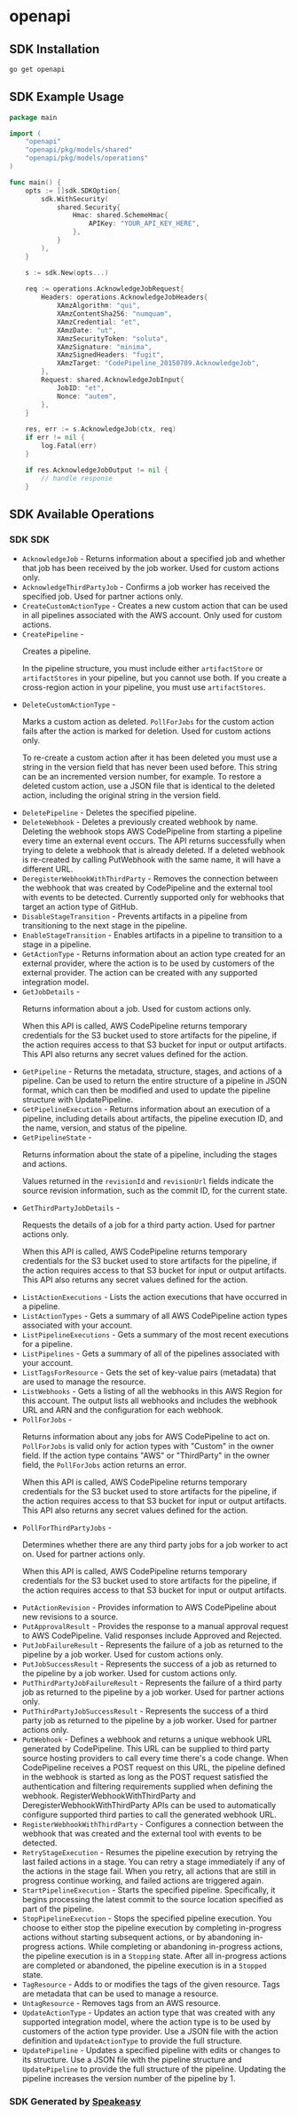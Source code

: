 # openapi

<!-- Start SDK Installation -->
## SDK Installation

```bash
go get openapi
```
<!-- End SDK Installation -->

## SDK Example Usage
<!-- Start SDK Example Usage -->
```go
package main

import (
    "openapi"
    "openapi/pkg/models/shared"
    "openapi/pkg/models/operations"
)

func main() {
    opts := []sdk.SDKOption{
        sdk.WithSecurity(
            shared.Security{
                Hmac: shared.SchemeHmac{
                    APIKey: "YOUR_API_KEY_HERE",
                },
            }
        ),
    }

    s := sdk.New(opts...)
    
    req := operations.AcknowledgeJobRequest{
        Headers: operations.AcknowledgeJobHeaders{
            XAmzAlgorithm: "qui",
            XAmzContentSha256: "numquam",
            XAmzCredential: "et",
            XAmzDate: "ut",
            XAmzSecurityToken: "soluta",
            XAmzSignature: "minima",
            XAmzSignedHeaders: "fugit",
            XAmzTarget: "CodePipeline_20150709.AcknowledgeJob",
        },
        Request: shared.AcknowledgeJobInput{
            JobID: "et",
            Nonce: "autem",
        },
    }
    
    res, err := s.AcknowledgeJob(ctx, req)
    if err != nil {
        log.Fatal(err)
    }

    if res.AcknowledgeJobOutput != nil {
        // handle response
    }
```
<!-- End SDK Example Usage -->

<!-- Start SDK Available Operations -->
## SDK Available Operations

### SDK SDK

* `AcknowledgeJob` - Returns information about a specified job and whether that job has been received by the job worker. Used for custom actions only.
* `AcknowledgeThirdPartyJob` - Confirms a job worker has received the specified job. Used for partner actions only.
* `CreateCustomActionType` - Creates a new custom action that can be used in all pipelines associated with the AWS account. Only used for custom actions.
* `CreatePipeline` - <p>Creates a pipeline.</p> <note> <p>In the pipeline structure, you must include either <code>artifactStore</code> or <code>artifactStores</code> in your pipeline, but you cannot use both. If you create a cross-region action in your pipeline, you must use <code>artifactStores</code>.</p> </note>
* `DeleteCustomActionType` - <p>Marks a custom action as deleted. <code>PollForJobs</code> for the custom action fails after the action is marked for deletion. Used for custom actions only.</p> <important> <p>To re-create a custom action after it has been deleted you must use a string in the version field that has never been used before. This string can be an incremented version number, for example. To restore a deleted custom action, use a JSON file that is identical to the deleted action, including the original string in the version field.</p> </important>
* `DeletePipeline` - Deletes the specified pipeline.
* `DeleteWebhook` - Deletes a previously created webhook by name. Deleting the webhook stops AWS CodePipeline from starting a pipeline every time an external event occurs. The API returns successfully when trying to delete a webhook that is already deleted. If a deleted webhook is re-created by calling PutWebhook with the same name, it will have a different URL.
* `DeregisterWebhookWithThirdParty` - Removes the connection between the webhook that was created by CodePipeline and the external tool with events to be detected. Currently supported only for webhooks that target an action type of GitHub.
* `DisableStageTransition` - Prevents artifacts in a pipeline from transitioning to the next stage in the pipeline.
* `EnableStageTransition` - Enables artifacts in a pipeline to transition to a stage in a pipeline.
* `GetActionType` - Returns information about an action type created for an external provider, where the action is to be used by customers of the external provider. The action can be created with any supported integration model.
* `GetJobDetails` - <p>Returns information about a job. Used for custom actions only.</p> <important> <p>When this API is called, AWS CodePipeline returns temporary credentials for the S3 bucket used to store artifacts for the pipeline, if the action requires access to that S3 bucket for input or output artifacts. This API also returns any secret values defined for the action.</p> </important>
* `GetPipeline` - Returns the metadata, structure, stages, and actions of a pipeline. Can be used to return the entire structure of a pipeline in JSON format, which can then be modified and used to update the pipeline structure with <a>UpdatePipeline</a>.
* `GetPipelineExecution` - Returns information about an execution of a pipeline, including details about artifacts, the pipeline execution ID, and the name, version, and status of the pipeline.
* `GetPipelineState` - <p>Returns information about the state of a pipeline, including the stages and actions.</p> <note> <p>Values returned in the <code>revisionId</code> and <code>revisionUrl</code> fields indicate the source revision information, such as the commit ID, for the current state.</p> </note>
* `GetThirdPartyJobDetails` - <p>Requests the details of a job for a third party action. Used for partner actions only.</p> <important> <p>When this API is called, AWS CodePipeline returns temporary credentials for the S3 bucket used to store artifacts for the pipeline, if the action requires access to that S3 bucket for input or output artifacts. This API also returns any secret values defined for the action.</p> </important>
* `ListActionExecutions` - Lists the action executions that have occurred in a pipeline.
* `ListActionTypes` - Gets a summary of all AWS CodePipeline action types associated with your account.
* `ListPipelineExecutions` - Gets a summary of the most recent executions for a pipeline.
* `ListPipelines` - Gets a summary of all of the pipelines associated with your account.
* `ListTagsForResource` - Gets the set of key-value pairs (metadata) that are used to manage the resource.
* `ListWebhooks` - Gets a listing of all the webhooks in this AWS Region for this account. The output lists all webhooks and includes the webhook URL and ARN and the configuration for each webhook.
* `PollForJobs` - <p>Returns information about any jobs for AWS CodePipeline to act on. <code>PollForJobs</code> is valid only for action types with "Custom" in the owner field. If the action type contains "AWS" or "ThirdParty" in the owner field, the <code>PollForJobs</code> action returns an error.</p> <important> <p>When this API is called, AWS CodePipeline returns temporary credentials for the S3 bucket used to store artifacts for the pipeline, if the action requires access to that S3 bucket for input or output artifacts. This API also returns any secret values defined for the action.</p> </important>
* `PollForThirdPartyJobs` - <p>Determines whether there are any third party jobs for a job worker to act on. Used for partner actions only.</p> <important> <p>When this API is called, AWS CodePipeline returns temporary credentials for the S3 bucket used to store artifacts for the pipeline, if the action requires access to that S3 bucket for input or output artifacts.</p> </important>
* `PutActionRevision` - Provides information to AWS CodePipeline about new revisions to a source.
* `PutApprovalResult` - Provides the response to a manual approval request to AWS CodePipeline. Valid responses include Approved and Rejected.
* `PutJobFailureResult` - Represents the failure of a job as returned to the pipeline by a job worker. Used for custom actions only.
* `PutJobSuccessResult` - Represents the success of a job as returned to the pipeline by a job worker. Used for custom actions only.
* `PutThirdPartyJobFailureResult` - Represents the failure of a third party job as returned to the pipeline by a job worker. Used for partner actions only.
* `PutThirdPartyJobSuccessResult` - Represents the success of a third party job as returned to the pipeline by a job worker. Used for partner actions only.
* `PutWebhook` - Defines a webhook and returns a unique webhook URL generated by CodePipeline. This URL can be supplied to third party source hosting providers to call every time there's a code change. When CodePipeline receives a POST request on this URL, the pipeline defined in the webhook is started as long as the POST request satisfied the authentication and filtering requirements supplied when defining the webhook. RegisterWebhookWithThirdParty and DeregisterWebhookWithThirdParty APIs can be used to automatically configure supported third parties to call the generated webhook URL.
* `RegisterWebhookWithThirdParty` - Configures a connection between the webhook that was created and the external tool with events to be detected.
* `RetryStageExecution` - Resumes the pipeline execution by retrying the last failed actions in a stage. You can retry a stage immediately if any of the actions in the stage fail. When you retry, all actions that are still in progress continue working, and failed actions are triggered again.
* `StartPipelineExecution` - Starts the specified pipeline. Specifically, it begins processing the latest commit to the source location specified as part of the pipeline.
* `StopPipelineExecution` - Stops the specified pipeline execution. You choose to either stop the pipeline execution by completing in-progress actions without starting subsequent actions, or by abandoning in-progress actions. While completing or abandoning in-progress actions, the pipeline execution is in a <code>Stopping</code> state. After all in-progress actions are completed or abandoned, the pipeline execution is in a <code>Stopped</code> state.
* `TagResource` - Adds to or modifies the tags of the given resource. Tags are metadata that can be used to manage a resource. 
* `UntagResource` - Removes tags from an AWS resource.
* `UpdateActionType` - Updates an action type that was created with any supported integration model, where the action type is to be used by customers of the action type provider. Use a JSON file with the action definition and <code>UpdateActionType</code> to provide the full structure.
* `UpdatePipeline` - Updates a specified pipeline with edits or changes to its structure. Use a JSON file with the pipeline structure and <code>UpdatePipeline</code> to provide the full structure of the pipeline. Updating the pipeline increases the version number of the pipeline by 1.

<!-- End SDK Available Operations -->

### SDK Generated by [Speakeasy](https://docs.speakeasyapi.dev/docs/using-speakeasy/client-sdks)
